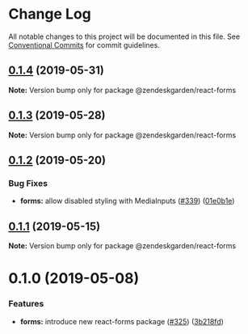 # Change Log

All notable changes to this project will be documented in this file.
See [Conventional Commits](https://conventionalcommits.org) for commit guidelines.

## [0.1.4](https://github.com/zendeskgarden/react-components/compare/@zendeskgarden/react-forms@0.1.3...@zendeskgarden/react-forms@0.1.4) (2019-05-31)

**Note:** Version bump only for package @zendeskgarden/react-forms





## [0.1.3](https://github.com/zendeskgarden/react-components/compare/@zendeskgarden/react-forms@0.1.2...@zendeskgarden/react-forms@0.1.3) (2019-05-28)

**Note:** Version bump only for package @zendeskgarden/react-forms





## [0.1.2](https://github.com/zendeskgarden/react-components/compare/@zendeskgarden/react-forms@0.1.1...@zendeskgarden/react-forms@0.1.2) (2019-05-20)


### Bug Fixes

* **forms:** allow disabled styling with MediaInputs ([#339](https://github.com/zendeskgarden/react-components/issues/339)) ([01e0b1e](https://github.com/zendeskgarden/react-components/commit/01e0b1e))





## [0.1.1](https://github.com/zendeskgarden/react-components/compare/@zendeskgarden/react-forms@0.1.0...@zendeskgarden/react-forms@0.1.1) (2019-05-15)

**Note:** Version bump only for package @zendeskgarden/react-forms





# 0.1.0 (2019-05-08)


### Features

* **forms:** introduce new react-forms package ([#325](https://github.com/zendeskgarden/react-components/issues/325)) ([3b218fd](https://github.com/zendeskgarden/react-components/commit/3b218fd))
